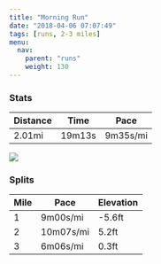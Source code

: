 ```yaml
---
title: "Morning Run"
date: "2018-04-06 07:07:49"
tags: [runs, 2-3 miles]
menu:
  nav:
    parent: "runs"
    weight: 130
---
```


### Stats

| Distance | Time | Pace |
|----------|------|------|
|2.01mi|19m13s|9m35s/mi|

<img src='https://maps.googleapis.com/maps/api/staticmap?maptype=roadmap&path=enc:ywjeIbjyLcCfDeAq@pCbBCnEzFrSv\`o@yJaO_DrElFtL_F{JbCqG{Pk_@uGeXyAsA~BmF&key=AIzaSyC1MId7bFpkLXNAaYhBSTb8jLyiSqzbDtM&size=800x800&markers=color:yellow|label:S|53.47213,-2.26482&markers=color:green|label:F|53.47243,-2.26453'>

### Splits

| Mile | Pace | Elevation |
|------|------|-----------|
|1|9m00s/mi|-5.6ft|
|2|10m07s/mi|5.2ft|
|3|6m06s/mi|0.3ft|
